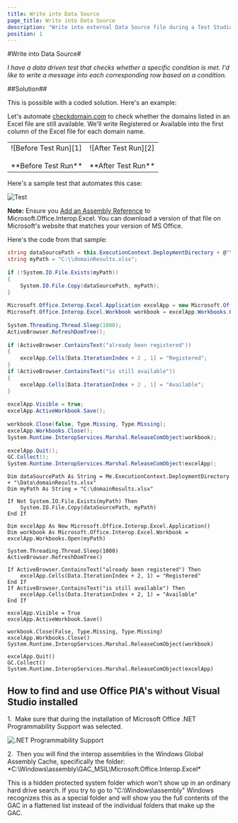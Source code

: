 ```yaml
---
title: Write into Data Source
page_title: Write into Data Source
description: "Write into external Data Source file during a Test Studio test run."
position: 1
---
```

#Write into Data Source#

*I have a data driven test that checks whether a specific condition is met. I'd like to write a message into each corresponding row based on a condition.*

##Solution##

This is possible with a coded solution. Here's an example:

Let's automate <a href="http://www.checkdomain.com/" target ="_blank">checkdomain.com</a> to check whether the domains listed in an Excel file are still available. We'll write Registered or Available into the first column of the Excel file for each domain name.

<table id="no-table">
	<tr>
		<td>![Before Test Run][1] <br><br>**Before Test Run**</td>
		<td>![After Test Run][2] <br><br>**After Test Run**</td>
	</tr>
<table>

Here's a sample test that automates this case:

![Test][3]

**Note:** Ensure you <a href="/advanced-topics/coded-steps/add-assembly-reference" target="_blank">Add an Assembly Reference</a> to Microsoft.Office.Interop.Excel. You can download a version of that file on Microsoft's website that matches your version of MS Office.

Here's the code from that sample:

```C#
string dataSourcePath = this.ExecutionContext.DeploymentDirectory + @"\Data\domainResults.xlsx";
string myPath = "C:\\domainResults.xlsx";
 
if (!System.IO.File.Exists(myPath))
{
    System.IO.File.Copy(dataSourcePath, myPath);
}
 
Microsoft.Office.Interop.Excel.Application excelApp = new Microsoft.Office.Interop.Excel.Application();
Microsoft.Office.Interop.Excel.Workbook workbook = excelApp.Workbooks.Open(myPath);
 
System.Threading.Thread.Sleep(1000);
ActiveBrowser.RefreshDomTree();
 
if (ActiveBrowser.ContainsText("already been registered"))
{
    excelApp.Cells[Data.IterationIndex + 2 , 1] = "Registered";
}
if (ActiveBrowser.ContainsText("is still available"))
{
    excelApp.Cells[Data.IterationIndex + 2 , 1] = "Available";
}
  
excelApp.Visible = true;
excelApp.ActiveWorkbook.Save();
  
workbook.Close(false, Type.Missing, Type.Missing);
excelApp.Workbooks.Close();
System.Runtime.InteropServices.Marshal.ReleaseComObject(workbook);
           
excelApp.Quit();
GC.Collect();
System.Runtime.InteropServices.Marshal.ReleaseComObject(excelApp);
```
```VB
Dim dataSourcePath As String = Me.ExecutionContext.DeploymentDirectory + "\Data\domainResults.xlsx"
Dim myPath As String = "C:\domainResults.xlsx"
 
If Not System.IO.File.Exists(myPath) Then
    System.IO.File.Copy(dataSourcePath, myPath)
End If
 
Dim excelApp As New Microsoft.Office.Interop.Excel.Application()
Dim workbook As Microsoft.Office.Interop.Excel.Workbook = excelApp.Workbooks.Open(myPath)
 
System.Threading.Thread.Sleep(1000)
ActiveBrowser.RefreshDomTree()
 
If ActiveBrowser.ContainsText("already been registered") Then
    excelApp.Cells(Data.IterationIndex + 2, 1) = "Registered"
End If
If ActiveBrowser.ContainsText("is still available") Then
    excelApp.Cells(Data.IterationIndex + 2, 1) = "Available"
End If
 
excelApp.Visible = True
excelApp.ActiveWorkbook.Save()
 
workbook.Close(False, Type.Missing, Type.Missing)
excelApp.Workbooks.Close()
System.Runtime.InteropServices.Marshal.ReleaseComObject(workbook)
 
excelApp.Quit()
GC.Collect()
System.Runtime.InteropServices.Marshal.ReleaseComObject(excelApp)
```
## How to find and use Office PIA's without Visual Studio installed

1.&nbsp; Make sure that during the installation of Microsoft Office .NET Programmability Support was selected.

![.NET Programmability Support][4]

2.&nbsp; Then you will find the interop assemblies in the Windows Global Assembly Cache, specifically the folder: *C:\Windows\assembly\GAC_MSIL\Microsoft.Office.Interop.Excel\*

This is a hidden protected system folder which won't show up in an ordinary hard drive search. If you try to go to "C:\Windows\assembly" Windows recognizes this as a special folder and will show you the full contents of the GAC in a flattened list instead of the individual folders that make up the GAC.

[1]: /img/advanced-topics/coded-samples/general/write-into-data-source/fig1.png
[2]: /img/advanced-topics/coded-samples/general/write-into-data-source/fig2.png
[3]: /img/advanced-topics/coded-samples/general/write-into-data-source/fig3.png
[4]: /img/advanced-topics/coded-samples/general/random-row/fig2.png


